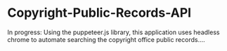 # Copyright-Public-Records-API
In progress: Using the puppeteer.js library, this application uses headless chrome to automate searching the copyright office public records.... 
